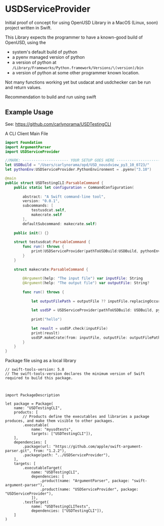 # USDServiceProvider

Initial proof of concept for using OpenUSD Library in a MacOS (Linux, soon) project written in Swift.

This Library expects the programmer to have a known-good build of OpenUSD, using the 

- system's default build of python
- a pyenv managed version of python
- a version of python at `/Library/Frameworks/Python.framework/Versions/\(version)/bin`
- a version of python at some other programmer known location. 

Not many functions working yet but usdacat and usdchecker can be run and return values.

Recommendation to build and run using swift


## Example Usage

See: https://github.com/carlynorama/USDTestingCLI

A CLI Client Main File

```swift
import Foundation
import ArgumentParser
import USDServiceProvider

//MARK: --------------------- YOUR SETUP GOES HERE ------------------------
let USDBuild = "/Users/carlynorama/opd/USD_nousdview_py3_10_0723/"
let pythonEnv:USDServiceProvider.PythonEnvironment = .pyenv("3.10")

@main
public struct USDTestingCLI:ParsableCommand {
    public static let configuration = CommandConfiguration(
        
        abstract: "A Swift command-line tool",
        version: "0.0.1",
        subcommands: [
            testusdcat.self,
            makecrate.self
        ],
        defaultSubcommand: makecrate.self)
    
    public init() {}
    
    struct testusdcat:ParsableCommand {
        func run() throws {
            print(USDServiceProvider(pathToUSDBuild:USDBuild, pythonEnv: pythonEnv).usdcatHelp())
        }
    }
    
    struct makecrate:ParsableCommand {
        
        @Argument(help: "The input file") var inputFile: String
        @Argument(help: "The output file") var outputFile: String?
        
        func run() throws {
    
            let outputFilePath = outputFile ?? inputFile.replacingOccurrences(of: ".usda", with: ".usdc")
            
            let usdSP = USDServiceProvider(pathToUSDBuild: USDBuild, pythonEnv: .pyenv("3.10p"))
            
            print("hello")
            
            let reuslt = usdSP.check(inputFile)
            print(reuslt)
            usdSP.makeCrate(from: inputFile, outputFile: outputFilePath)
        }
    }
}

```

Package file using as a local library

```
// swift-tools-version: 5.8
// The swift-tools-version declares the minimum version of Swift required to build this package.



import PackageDescription

let package = Package(
    name: "USDTestingCLI",
    products: [
        // Products define the executables and libraries a package produces, and make them visible to other packages.
        .executable(
            name: "myusdtests",
            targets: ["USDTestingCLI"]),
    ],
    dependencies: [
        .package(url: "https://github.com/apple/swift-argument-parser.git", from: "1.2.2"),
        .package(path: "../USDServiceProvider"),
    ],
    targets: [
        .executableTarget(
            name: "USDTestingCLI",
            dependencies: [
                .product(name: "ArgumentParser", package: "swift-argument-parser"),
                .product(name: "USDServiceProvider", package: "USDServiceProvider"),
            ]),
        .testTarget(
            name: "USDTestingCLITests",
            dependencies: ["USDTestingCLI"]),
    ]
)

```
